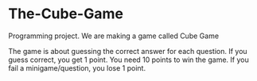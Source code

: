 # The-Cube-Game
Programming project. We are making a game called Cube Game

The game is about guessing the correct answer for each question.
If you guess correct, you get 1 point.
You need 10 points to win the game.
If you fail a minigame/question, you lose 1 point.
